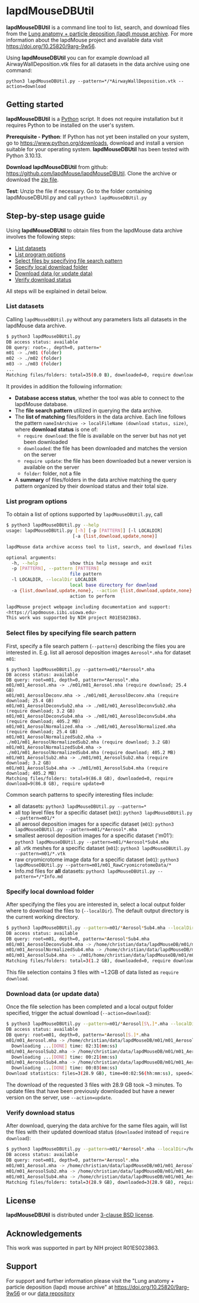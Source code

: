 # lapdMouseDBUtil

**lapdMouseDBUtil** is a command line tool to list, search, and download
files from the [Lung anatomy + particle deposition (lapd) mouse
archive](https://lapdmouse.iibi.uiowa.edu).  For more information about
the lapdMouse project and available data visit
<https://doi.org/10.25820/9arg-9w56>.

Using **lapdMouseDBUtil** you can for example download all
AirwayWallDeposition.vtk files for all datasets in the data archive
using one command:

`python3 lapdMouseDBUtil.py --pattern=*/*AirwayWallDeposition.vtk --action=download`

## Getting started

**lapdMouseDBUtil** is a [Python](https://www.python.org/download) script. It
does not require installation but it requires Python to be installed on the
user's system.

**Prerequisite - Python**: If Python has not yet been installed on your system, go
to <https://www.python.org/downloads>, download and install a version suitable
for your operating system. **lapdMouseDBUtil** has been tested with Python 3.10.13.

**Download lapdMouseDBUtil** from github:
<https://github.com/lapdMouse/lapdMouseDBUtil>. Clone the archive or
download the [zip file](https://github.com/lapdMouse/lapdMouseDBUtil/archive/refs/heads/master.zip).

**Test**: Unzip the file if necessary. Go to the folder containing lapdMouseDBUtil.py and call
`python3 lapdMouseDBUtil.py`

## Step-by-step usage guide

Using **lapdMouseDBUtil** to obtain files from the lapdMouse data archive involves
the following steps:

  - [List datasets](#list-datasets)
  - [List program options](#list-program-options)
  - [Select files by specifying file search
    pattern](#select-files-by-specifying-file-search-pattern)
  - [Specify local download folder](#specify-local-download-folder)
  - [Download data (or update data)](#download-data-or-update-data)
  - [Verify download status](#verify-download-status)

All steps will be explained in detail below.

### List datasets

Calling `lapdMouseDBUtil.py` without any parameters lists all datasets in the
lapdMouse data archive.

```sh
$ python3 lapdMouseDBUtil.py
DB access status: available
DB query: root=., depth=0, pattern=*
m01 -> ./m01 (folder)
m02 -> ./m02 (folder)
m03 -> ./m03 (folder)
...
Matching files/folders: total=35(0.0 B), downloaded=0, require download=35(0.0 B), require update=0
```

It provides in addition the following information:

  * **Database access status**, whether the tool was able to connect to the
    lapdMouse  database.
  * The **file search pattern** utilized in querying the data archive.
  * The **list of matching** files/folders in the data archive. Each line follows
    the pattern `nameInArchive -> localFileName (download status, size)`,
    where **download status** is one of:
      * `require download`: the file is available on the server but has not yet
        been downloaded
      * `downloaded`: the file has been downloaded and matches the version on the
        server
      * `require update`: the file has been downloaded but a newer version
        is available on the server
      * `folder`: folder, not a file
  * A **summary** of files/folders in the data archive matching the query pattern
    organized by their download status and their total size.

### List program options

To obtain a list of options supported by `lapdMouseDBUtil.py`, call

```sh
$ python3 lapdMouseDBUtil.py --help
usage: lapdMouseDBUtil.py [-h] [-p [PATTERN]] [-l LOCALDIR]
                         [-a {list,download,update,none}]

lapdMouse data archive access tool to list, search, and download files.

optional arguments:
  -h, --help            show this help message and exit
  -p [PATTERN], --pattern [PATTERN]
                        file pattern
  -l LOCALDIR, --localDir LOCALDIR
                        local base directory for download
  -a {list,download,update,none}, --action {list,download,update,none}
                        action to perform

lapdMouse project webpage including documentation and support:
<https://lapdmouse.iibi.uiowa.edu>
This work was supported by NIH project R01ES023863.
```

### Select files by specifying file search pattern
First, specify a file search pattern (`--pattern`) describing the files you
are interested in. E.g. list all aerosol deposition images `Aerosol*.mha` for
dataset `m01`:

```
$ python3 lapdMouseDBUtil.py --pattern=m01/*Aerosol*.mha
DB access status: available
DB query: root=m01, depth=0, pattern=*Aerosol*.mha
m01/m01_Aerosol.mha -> ./m01/m01_Aerosol.mha (require download; 25.4 GB)
m01/m01_AerosolDeconv.mha -> ./m01/m01_AerosolDeconv.mha (require download; 25.4 GB)
m01/m01_AerosolDeconvSub2.mha -> ./m01/m01_AerosolDeconvSub2.mha (require download; 3.2 GB)
m01/m01_AerosolDeconvSub4.mha -> ./m01/m01_AerosolDeconvSub4.mha (require download; 405.2 MB)
m01/m01_AerosolNormalized.mha -> ./m01/m01_AerosolNormalized.mha (require download; 25.4 GB)
m01/m01_AerosolNormalizedSub2.mha -> ./m01/m01_AerosolNormalizedSub2.mha (require download; 3.2 GB)
m01/m01_AerosolNormalizedSub4.mha -> ./m01/m01_AerosolNormalizedSub4.mha (require download; 405.2 MB)
m01/m01_AerosolSub2.mha -> ./m01/m01_AerosolSub2.mha (require download; 3.2 GB)
m01/m01_AerosolSub4.mha -> ./m01/m01_AerosolSub4.mha (require download; 405.2 MB)
Matching files/folders: total=9(86.8 GB), downloaded=0, require download=9(86.8 GB), require update=0
```

Common search patterns to specify interesting files include:

  * all datasets: `python3 lapdMouseDBUtil.py --pattern=*`
  * all top level files for a specific dataset (`m01`): `python3 lapdMouseDBUtil.py --pattern=m01/*`
  * all aerosol deposition images for a specific dataset (`m01`): `python3 lapdMouseDBUtil.py --pattern=m01/*Aerosol*.mha`
  * smallest aerosol deposition images for a specific dataset ('m01'): `python3 lapdMouseDBUtil.py --pattern=m01/*Aerosol*Sub4.mha`
  * all .vtk meshes for a specific dataset (`m01`): `python3 lapdMouseDBUtil.py --pattern=m01/*.vtk`
  * raw cryomicrotome image data for a specific dataset (`m01`): `python3 lapdMouseDBUtil.py --pattern=m01/m01_RawCryomicrotomeData/*`
  * Info.md files for **all** datasets: `python3 lapdMouseDBUtil.py --pattern=*/*Info.md`

### Specify local download folder

After specifying the files you are interested in, select a local output folder
where to download the files to (`--localDir`). The default output
directory is the current working directory.

```sh
$ python3 lapdMouseDBUtil.py --pattern=m01/*Aerosol*Sub4.mha --localDir=/home/christian/data/lapdMouseDB
DB access status: available
DB query: root=m01, depth=0, pattern=*Aerosol*Sub4.mha
m01/m01_AerosolDeconvSub4.mha -> /home/christian/data/lapdMouseDB/m01/m01_AerosolDeconvSub4.mha (require download; 405.2 MB)
m01/m01_AerosolNormalizedSub4.mha -> /home/christian/data/lapdMouseDB/m01/m01_AerosolNormalizedSub4.mha (require download; 405.2 MB)
m01/m01_AerosolSub4.mha -> ./m01/home/christian/data/lapdMouseDB/m01/m01_AerosolSub4.mha (require download; 405.2 MB)
Matching files/folders: total=3(1.2 GB), downloaded=0, require download=3(1.2 GB), require update=0
```

This file selection contains 3 files with ~1.2GB of data listed as `require download`.

### Download data (or update data)

Once the file selection has been completed and a local output folder specified,
trigger the actual download (`--action=download`):

```sh
$ python3 lapdMouseDBUtil.py --pattern=m01/*Aerosol[S\.]*.mha --localDir=/home/christian/data/lapdMouseDB --operation=download
DB access status: available
DB query: root=m01, depth=0, pattern=*Aerosol[S.]*.mha
m01/m01_Aerosol.mha -> /home/christian/data/lapdMouseDB/m01/m01_Aerosol.mha (require download; 25.4 GB)
  Downloading ...[DONE] time: 02:31(mm:ss)
m01/m01_AerosolSub2.mha -> /home/christian/data/lapdMouseDB/m01/m01_AerosolSub2.mha (require download; 3.2 GB)
  Downloading ...[DONE] time: 00:21(mm:ss)
m01/m01_AerosolSub4.mha -> /home/christian/data/lapdMouseDB/m01/m01_AerosolSub4.mha (require download; 405.2 MB)
  Downloading ...[DONE] time: 00:03(mm:ss)
Download statistics: files=3(28.9 GB), time=00:02:56(hh:mm:ss), speed=167.8 MB/second
```

The download of the requested 3 files with 28.9 GB took ~3 minutes. To update
files that have been previously downloaded but have a newer version on the
server, use `--action=update`.

### Verify download status

After download, querying the data archive for the same files again, will list the
files with their updated download status (`downloaded` instead of `require
download`):

```sh
$ python3 lapdMouseDBUtil.py --pattern=m01/*Aerosol*.mha --localDir=/home/christian/data/lapdMouseDB
DB access status: available
DB query: root=m01, depth=0, pattern=*Aerosol*.mha
m01/m01_Aerosol.mha -> /home/christian/data/lapdMouseDB/m01/m01_Aerosol.mha (downloaded; 25.4 GB)
m01/m01_AerosolSub2.mha -> /home/christian/data/lapdMouseDB/m01/m01_AerosolSub2.mha (downloaded; 3.2 GB)
m01/m01_AerosolSub4.mha -> /home/christian/data/lapdMouseDB/m01/m01_AerosolSub4.mha (downloaded; 405.2 MB)
Matching files/folders: total=3(28.9 GB), downloaded=3(28.9 GB), require download=0, require update=0
```

## License

**lapdMouseDBUtil** is distributed under [3-clause BSD license](LICENSE.txt).

## Acknowledgements

This work was supported in part by NIH project R01ES023863.

## Support

For support and further information please visit the
"Lung anatomy + particle deposition (lapd) mouse archive"
at <https://doi.org/10.25820/9arg-9w56> or our [data
repository](https://lapdmouse.iibi.uiowa.edu)

